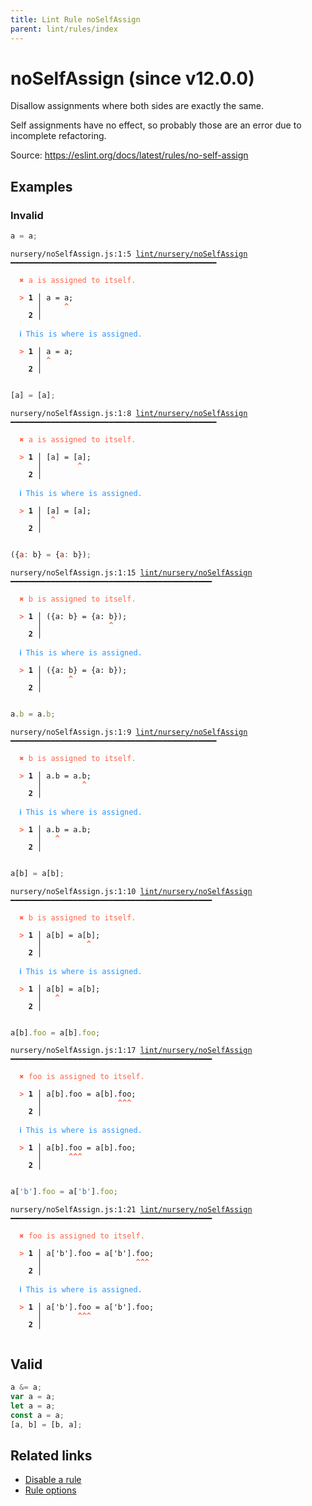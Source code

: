 ```yaml
---
title: Lint Rule noSelfAssign
parent: lint/rules/index
---
```


# noSelfAssign (since v12.0.0)

Disallow assignments where both sides are exactly the same.

Self assignments have no effect, so probably those are an error due to incomplete refactoring.

Source: https://eslint.org/docs/latest/rules/no-self-assign

## Examples

### Invalid

```jsx
a = a;
```

<pre class="language-text"><code class="language-text">nursery/noSelfAssign.js:1:5 <a href="https://biomejs.dev/lint/rules/noSelfAssign">lint/nursery/noSelfAssign</a> ━━━━━━━━━━━━━━━━━━━━━━━━━━━━━━━━━━━━━━━━━━━━━━

<strong><span style="color: Tomato;">  </span></strong><strong><span style="color: Tomato;">✖</span></strong> <span style="color: Tomato;">a is assigned to itself.</span>
  
<strong><span style="color: Tomato;">  </span></strong><strong><span style="color: Tomato;">&gt;</span></strong> <strong>1 │ </strong>a = a;
   <strong>   │ </strong>    <strong><span style="color: Tomato;">^</span></strong>
    <strong>2 │ </strong>
  
<strong><span style="color: rgb(38, 148, 255);">  </span></strong><strong><span style="color: rgb(38, 148, 255);">ℹ</span></strong> <span style="color: rgb(38, 148, 255);">This is where is assigned.</span>
  
<strong><span style="color: Tomato;">  </span></strong><strong><span style="color: Tomato;">&gt;</span></strong> <strong>1 │ </strong>a = a;
   <strong>   │ </strong><strong><span style="color: Tomato;">^</span></strong>
    <strong>2 │ </strong>
  
</code></pre>

```jsx
[a] = [a];
```

<pre class="language-text"><code class="language-text">nursery/noSelfAssign.js:1:8 <a href="https://biomejs.dev/lint/rules/noSelfAssign">lint/nursery/noSelfAssign</a> ━━━━━━━━━━━━━━━━━━━━━━━━━━━━━━━━━━━━━━━━━━━━━━

<strong><span style="color: Tomato;">  </span></strong><strong><span style="color: Tomato;">✖</span></strong> <span style="color: Tomato;">a is assigned to itself.</span>
  
<strong><span style="color: Tomato;">  </span></strong><strong><span style="color: Tomato;">&gt;</span></strong> <strong>1 │ </strong>[a] = [a];
   <strong>   │ </strong>       <strong><span style="color: Tomato;">^</span></strong>
    <strong>2 │ </strong>
  
<strong><span style="color: rgb(38, 148, 255);">  </span></strong><strong><span style="color: rgb(38, 148, 255);">ℹ</span></strong> <span style="color: rgb(38, 148, 255);">This is where is assigned.</span>
  
<strong><span style="color: Tomato;">  </span></strong><strong><span style="color: Tomato;">&gt;</span></strong> <strong>1 │ </strong>[a] = [a];
   <strong>   │ </strong> <strong><span style="color: Tomato;">^</span></strong>
    <strong>2 │ </strong>
  
</code></pre>

```jsx
({a: b} = {a: b});
```

<pre class="language-text"><code class="language-text">nursery/noSelfAssign.js:1:15 <a href="https://biomejs.dev/lint/rules/noSelfAssign">lint/nursery/noSelfAssign</a> ━━━━━━━━━━━━━━━━━━━━━━━━━━━━━━━━━━━━━━━━━━━━━

<strong><span style="color: Tomato;">  </span></strong><strong><span style="color: Tomato;">✖</span></strong> <span style="color: Tomato;">b is assigned to itself.</span>
  
<strong><span style="color: Tomato;">  </span></strong><strong><span style="color: Tomato;">&gt;</span></strong> <strong>1 │ </strong>({a: b} = {a: b});
   <strong>   │ </strong>              <strong><span style="color: Tomato;">^</span></strong>
    <strong>2 │ </strong>
  
<strong><span style="color: rgb(38, 148, 255);">  </span></strong><strong><span style="color: rgb(38, 148, 255);">ℹ</span></strong> <span style="color: rgb(38, 148, 255);">This is where is assigned.</span>
  
<strong><span style="color: Tomato;">  </span></strong><strong><span style="color: Tomato;">&gt;</span></strong> <strong>1 │ </strong>({a: b} = {a: b});
   <strong>   │ </strong>     <strong><span style="color: Tomato;">^</span></strong>
    <strong>2 │ </strong>
  
</code></pre>

```jsx
a.b = a.b;
```

<pre class="language-text"><code class="language-text">nursery/noSelfAssign.js:1:9 <a href="https://biomejs.dev/lint/rules/noSelfAssign">lint/nursery/noSelfAssign</a> ━━━━━━━━━━━━━━━━━━━━━━━━━━━━━━━━━━━━━━━━━━━━━━

<strong><span style="color: Tomato;">  </span></strong><strong><span style="color: Tomato;">✖</span></strong> <span style="color: Tomato;">b is assigned to itself.</span>
  
<strong><span style="color: Tomato;">  </span></strong><strong><span style="color: Tomato;">&gt;</span></strong> <strong>1 │ </strong>a.b = a.b;
   <strong>   │ </strong>        <strong><span style="color: Tomato;">^</span></strong>
    <strong>2 │ </strong>
  
<strong><span style="color: rgb(38, 148, 255);">  </span></strong><strong><span style="color: rgb(38, 148, 255);">ℹ</span></strong> <span style="color: rgb(38, 148, 255);">This is where is assigned.</span>
  
<strong><span style="color: Tomato;">  </span></strong><strong><span style="color: Tomato;">&gt;</span></strong> <strong>1 │ </strong>a.b = a.b;
   <strong>   │ </strong>  <strong><span style="color: Tomato;">^</span></strong>
    <strong>2 │ </strong>
  
</code></pre>

```jsx
a[b] = a[b];
```

<pre class="language-text"><code class="language-text">nursery/noSelfAssign.js:1:10 <a href="https://biomejs.dev/lint/rules/noSelfAssign">lint/nursery/noSelfAssign</a> ━━━━━━━━━━━━━━━━━━━━━━━━━━━━━━━━━━━━━━━━━━━━━

<strong><span style="color: Tomato;">  </span></strong><strong><span style="color: Tomato;">✖</span></strong> <span style="color: Tomato;">b is assigned to itself.</span>
  
<strong><span style="color: Tomato;">  </span></strong><strong><span style="color: Tomato;">&gt;</span></strong> <strong>1 │ </strong>a[b] = a[b];
   <strong>   │ </strong>         <strong><span style="color: Tomato;">^</span></strong>
    <strong>2 │ </strong>
  
<strong><span style="color: rgb(38, 148, 255);">  </span></strong><strong><span style="color: rgb(38, 148, 255);">ℹ</span></strong> <span style="color: rgb(38, 148, 255);">This is where is assigned.</span>
  
<strong><span style="color: Tomato;">  </span></strong><strong><span style="color: Tomato;">&gt;</span></strong> <strong>1 │ </strong>a[b] = a[b];
   <strong>   │ </strong>  <strong><span style="color: Tomato;">^</span></strong>
    <strong>2 │ </strong>
  
</code></pre>

```jsx
a[b].foo = a[b].foo;
```

<pre class="language-text"><code class="language-text">nursery/noSelfAssign.js:1:17 <a href="https://biomejs.dev/lint/rules/noSelfAssign">lint/nursery/noSelfAssign</a> ━━━━━━━━━━━━━━━━━━━━━━━━━━━━━━━━━━━━━━━━━━━━━

<strong><span style="color: Tomato;">  </span></strong><strong><span style="color: Tomato;">✖</span></strong> <span style="color: Tomato;">foo is assigned to itself.</span>
  
<strong><span style="color: Tomato;">  </span></strong><strong><span style="color: Tomato;">&gt;</span></strong> <strong>1 │ </strong>a[b].foo = a[b].foo;
   <strong>   │ </strong>                <strong><span style="color: Tomato;">^</span></strong><strong><span style="color: Tomato;">^</span></strong><strong><span style="color: Tomato;">^</span></strong>
    <strong>2 │ </strong>
  
<strong><span style="color: rgb(38, 148, 255);">  </span></strong><strong><span style="color: rgb(38, 148, 255);">ℹ</span></strong> <span style="color: rgb(38, 148, 255);">This is where is assigned.</span>
  
<strong><span style="color: Tomato;">  </span></strong><strong><span style="color: Tomato;">&gt;</span></strong> <strong>1 │ </strong>a[b].foo = a[b].foo;
   <strong>   │ </strong>     <strong><span style="color: Tomato;">^</span></strong><strong><span style="color: Tomato;">^</span></strong><strong><span style="color: Tomato;">^</span></strong>
    <strong>2 │ </strong>
  
</code></pre>

```jsx
a['b'].foo = a['b'].foo;
```

<pre class="language-text"><code class="language-text">nursery/noSelfAssign.js:1:21 <a href="https://biomejs.dev/lint/rules/noSelfAssign">lint/nursery/noSelfAssign</a> ━━━━━━━━━━━━━━━━━━━━━━━━━━━━━━━━━━━━━━━━━━━━━

<strong><span style="color: Tomato;">  </span></strong><strong><span style="color: Tomato;">✖</span></strong> <span style="color: Tomato;">foo is assigned to itself.</span>
  
<strong><span style="color: Tomato;">  </span></strong><strong><span style="color: Tomato;">&gt;</span></strong> <strong>1 │ </strong>a['b'].foo = a['b'].foo;
   <strong>   │ </strong>                    <strong><span style="color: Tomato;">^</span></strong><strong><span style="color: Tomato;">^</span></strong><strong><span style="color: Tomato;">^</span></strong>
    <strong>2 │ </strong>
  
<strong><span style="color: rgb(38, 148, 255);">  </span></strong><strong><span style="color: rgb(38, 148, 255);">ℹ</span></strong> <span style="color: rgb(38, 148, 255);">This is where is assigned.</span>
  
<strong><span style="color: Tomato;">  </span></strong><strong><span style="color: Tomato;">&gt;</span></strong> <strong>1 │ </strong>a['b'].foo = a['b'].foo;
   <strong>   │ </strong>       <strong><span style="color: Tomato;">^</span></strong><strong><span style="color: Tomato;">^</span></strong><strong><span style="color: Tomato;">^</span></strong>
    <strong>2 │ </strong>
  
</code></pre>

## Valid

```jsx
a &= a;
var a = a;
let a = a;
const a = a;
[a, b] = [b, a];
```

## Related links

- [Disable a rule](/linter/#disable-a-lint-rule)
- [Rule options](/linter/#rule-options)
